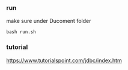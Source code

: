 ### run
make sure under Ducoment folder
```
bash run.sh
```


### tutorial
https://www.tutorialspoint.com/jdbc/index.htm